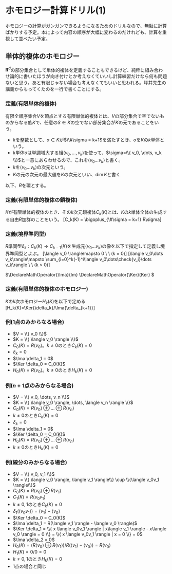 # ホモロジー計算ドリル(1)

ホモロジーの計算がガンガンできるようになるためのドリルなので、無駄に計算ばかりする予定。本によって内容の順序が大幅に変わるのだけれども、計算を重視して並べたい予定。

## 単体的複体のホモロジー

$\mathbf{R}^d$の部分集合として単体的複体を定義することもできるけど、純粋に組み合わせ論的に書いたほうが向き付けとか考えなくていいし計算練習だけなら何も問題ないと思う。あと有限じゃない場合も考えなくてもいいと思われる。坪井先生の講義からもってくたのを一行で書くことにする。

### 定義(有限単体的複体)
 
有限全順序集合$V$を頂点とする有限単体的複体とは、$V$の部分集合で空でないものからなる族$K$で、任意の$S\in K$の空でない部分集合が$K$の元であることをいう。

* $k$を整数として、$\sigma\in K$が$\\#\sigma = k+1$を満たすとき、$\sigma$を$K$の$k$単体という。
* $k$単体$\sigma$は単調増大する組$(v_0, \dots, v_k)$を使って、$\sigma=\\{ v_0, \dots, v_k \\}$と一意にあらわせるので、これを$\langle v_0\dots v_k\rangle$と書く。
* $k$を$\langle v_0\dots v_k\rangle$の次元という。
* $K$の元の次元の最大値を$K$の次元といい、$\dim{K}$と書く

以下、$R$を環とする。

### 定義(有限単体的複体の鎖複体)

$K$が有限単体的複体のとき、その$k$次元鎖複体$C_k(K)$とは、$K$の$k$単体全体の生成する自由$R$加群のことをいう。
[C_k(K) = \bigoplus_{\\#\sigma = k+1} R\sigma]

### 定義(境界準同型)

$R$準同型$\delta_k : C_k(K)\to C_{k-1}(K)$を生成元$\langle v_0\dots v_k\rangle$の像を以下で指定して定義し境界準同型とよぶ。
[\langle v_0 \rangle\mapsto 0 \ \ (k = 0)]
[\langle v_0\dots v_k\rangle\mapsto \sum_{i=0}^k(-1)^i\langle v_0\dots\check{v_i}\dots v_k\rangle \ \ (k > 0)]

$\DeclareMathOperator{\Ima}{Im}
\DeclareMathOperator{\Ker}{Ker}
$

### 定義(有限単体的複体のホモロジー)

$K$の$k$次ホモロジー$H_k(K)$を以下で定める
[H_k(K)=\Ker{\delta_k}/\Ima{\delta_{k+1}}]

### 例(1点のみからなる場合)

* $V = \\{ v_0 \\}$
* $K = \\{ \langle v_0 \rangle \\}$
* $C_0(K) = R\langle v_0 \rangle$。$k\ne 0$のとき$C_k(K) = 0$
* $\delta_k = 0$
* $\Ima \delta_1 = 0$
* $\Ker \delta_0 = C_0(K)$
* $H_0(K) = R\langle v_0 \rangle$。$k\ne 0$のとき$H_k(K) = 0$

### 例($n+1$点のみからなる場合)

* $V = \\{ v_0, \dots, v_n \\}$
* $K = \\{ \langle v_0 \rangle, \dots, \langle v_n \rangle \\}$
* $C_0(K) = R\langle v_0 \rangle \oplus \dots \oplus R\langle v_n \rangle$
* $k\ne 0$のとき$C_k(K) = 0$
* $\delta_k = 0$
* $\Ima \delta_1 = 0$
* $\Ker \delta_0 = C_0(K)$
* $H_0(K) = R\langle v_0 \rangle \oplus \dots \oplus R\langle v_n \rangle$
* $k\ne 0$のとき$H_k(K) = 0$

### 例(線分のみからなる場合)

* $V = \\{ v_0, v_1 \\}$
* $K = \\{ \langle v_0 \rangle, \langle v_1 \rangle\\} \cup \\{\langle v_0v_1 \rangle\\}$
* $C_0(K) = R\langle v_0 \rangle \oplus R\langle v_1 \rangle$
* $C_1(K) = R\langle v_0v_1 \rangle$
* $k\ne 0, 1$のとき$C_k(K) = 0$
* $\delta_1(\langle v_0v_1 \rangle) = \langle v_1 \rangle - \langle v_0 \rangle$
* $\Ker \delta_0 = C_0(K)$
* $\Ima \delta_1 = R(\langle v_1 \rangle - \langle v_0 \rangle)$
* $\Ker \delta_1 = \\{ x \langle v_0v_1 \rangle | x\langle v_1 \rangle - x\langle v_0 \rangle = 0 \\} = \\{ x \langle v_0v_1 \rangle | x = 0 \\} = 0$
* $\Ima \delta_2 = 0$
* $H_0(K) = (R\langle v_0 \rangle \oplus R\langle v_1 \rangle) / R(\langle v_1 \rangle - \langle v_0 \rangle) = R\langle v_0 \rangle$
* $H_1(K) = 0 / 0 = 0$
* $k\ne 0, 1$のとき$H_k(K) = 0$
* 1点の場合と同じ

